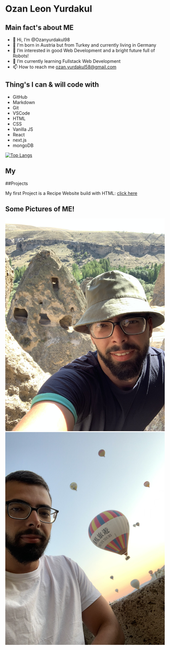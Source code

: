 # Ozan Leon Yurdakul

## Main fact's about ME
- 👋 Hi, I’m @Ozanyurdakul98
- 🥸 I'm born in Austria but from Turkey and currently living in Germany
- 👀 I’m interested in good Web Development and a bright future full of Robots!
- 🌱 I’m currently learning Fullstack Web Development
- 📫 How to reach me ozan.yurdakul58@gmail.com

## Thing's I can & will code with
+ GitHub
+ Markdown
+ Git
+ VSCode
+ HTML
+ CSS
+ Vanilla JS
+ React
+ next.js
+ mongoDB

[![Top Langs](https://github-readme-stats.vercel.app/api/top-langs/?username=Ozanyurdakul98)](https://github.com/anuraghazra/github-readme-stats)

## My 
##Projects

My first Project is a Recipe Website build with HTML:
<a href="https://ozanyurdakul98.github.io/Recipes-Website/">click here</a>

## Some Pictures of ME!
![This is Cappadocia](https://github.com/Ozanyurdakul98/Ozanyurdakul98/blob/main/IMG_6640.jpeg "Title1")
![This is Cappadocia](https://github.com/Ozanyurdakul98/Ozanyurdakul98/blob/main/IMG_6604.jpeg "Title1")

<!---
Ozanyurdakul98/Ozanyurdakul98 is a ✨ special ✨ repository because its `README.md` (this file) appears on your GitHub profile.
You can click the Preview link to take a look at your changes.
--->

